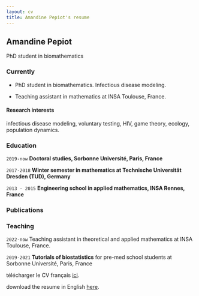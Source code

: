 ```yaml
---
layout: cv
title: Amandine Pepiot's resume
---
```


## Amandine Pepiot
PhD student in biomathematics


### Currently

- PhD student in biomathematics. Infectious disease modeling. 

- Teaching assistant in mathematics at INSA Toulouse, France.


#### Research interests

infectious disease modeling, voluntary testing, HIV, game theory, ecology, population dynamics.


### Education

`2019-now`
__Doctoral studies, Sorbonne Université, Paris, France__

`2017-2018`
__Winter semester in mathematics at Technische Universität Dresden (TUD), Germany__

`2013 - 2015`
__Engineering school in applied mathematics, INSA Rennes, France__


### Publications

<!-- A list is also available [online](http://scholar.google.co.uk/citations?user=LTOTl0YAAAAJ) -->


### Teaching
`2022-now`
Teaching assistant in theoretical and applied mathematics at INSA Toulouse, France.

`2019-2021`
__Tutorials of biostatistics__
for pre-med school students at Sorbonne Université, Paris, France

télécharger le CV français [ici](https://apepiot.github.io/pdfs/CV_github_FR.pdf).

download the resume in English [here](https://apepiot.github.io/pdfs/CV_github_EN.pdf).

<!-- #### Footer

Last updated: May 2023 -->


